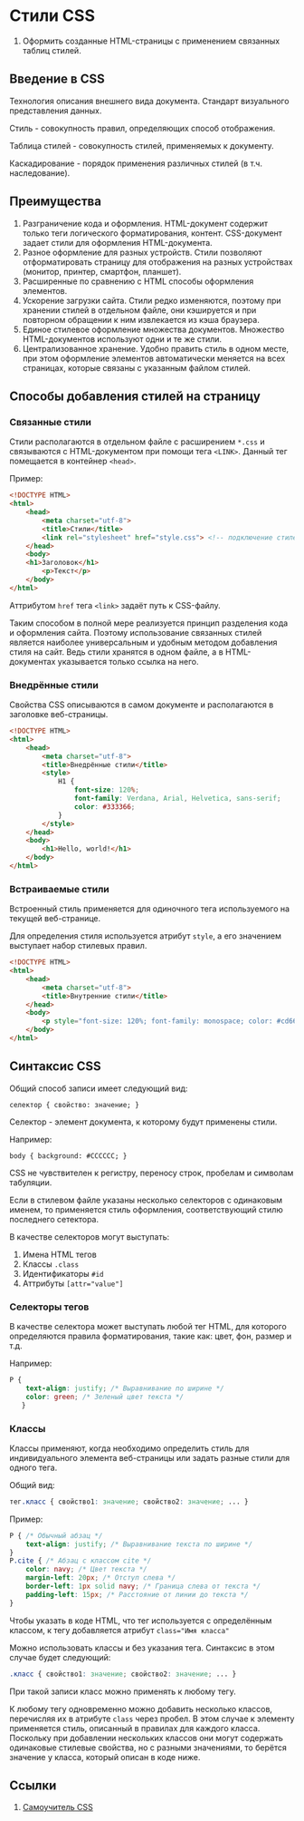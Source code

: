 # Стили CSS

1. Оформить созданные HTML-страницы с применением связанных таблиц стилей.

## Введение в CSS

Технология описания внешнего вида документа. Стандарт визуального представления данных.

Стиль - совокупность правил, определяющих способ отображения.

Таблица стилей - совокупность стилей, применяемых к документу.

Каскадирование - порядок применения различных стилей (в т.ч. наследование).

## Преимущества

1. Разграничение кода и оформления. HTML-документ содержит только теги логического форматирования, контент. CSS-документ задает стили для оформления HTML-документа.
2. Разное оформление для разных устройств. Стили позволяют отформатировать страницу для отображения на разных устройствах (монитор, принтер, смартфон, планшет).
3. Расширенные по сравнению с HTML способы оформления элементов.
4. Ускорение загрузки сайта. Стили редко изменяются, поэтому при хранении стилей в отдельном файле, они кэшируется и при повторном обращении к ним извлекается из кэша браузера.
5. Единое стилевое оформление множества документов. Множество HTML-документов используют одни и те же стили.
6. Централизованное хранение. Удобно править стиль в одном месте, при этом оформление элементов автоматически меняется на всех страницах, которые связаны с указанным файлом стилей.

## Способы добавления стилей на страницу

### Связанные стили

Стили располагаются в отдельном файле с расширением `*.css` и связываются с HTML-документом при помощи тега `<LINK>`. Данный тег помещается в контейнер `<head>`.

Пример:

```html
<!DOCTYPE HTML>
<html>
    <head>
        <meta charset="utf-8">
        <title>Стили</title>
        <link rel="stylesheet" href="style.css"> <!-- подключение стилевого файла -->
    </head>
    <body>
    <h1>Заголовок</h1>
        <p>Текст</p>
    </body>
</html>
```

Аттрибутом `href` тега `<link>` задаёт путь к CSS-файлу.

Таким способом в полной мере реализуется принцип разделения кода и оформления сайта.
Поэтому использование связанных стилей является наиболее универсальным и удобным методом добавления стиля на сайт.
Ведь стили хранятся в одном файле, а в HTML-документах указывается только ссылка на него.

### Внедрённые стили

Свойства CSS описываются в самом документе и располагаются в заголовке веб-страницы.

```html
<!DOCTYPE HTML>
<html>
    <head>
        <meta charset="utf-8">
        <title>Внедрённые стили</title>
        <style>
            H1 {
                font-size: 120%;
                font-family: Verdana, Arial, Helvetica, sans-serif;
                color: #333366;
            }
        </style>
    </head>
    <body>
        <h1>Hello, world!</h1>
    </body>
</html>
```

### Встраиваемые стили

Встроенный стиль применяется для одиночного тега используемого на текущей веб-странице.

Для определения стиля используется атрибут `style`, а его значением выступает набор стилевых правил.


```html
<!DOCTYPE HTML>
<html>
    <head>
        <meta charset="utf-8">
        <title>Внутренние стили</title>
    </head>
    <body>
        <p style="font-size: 120%; font-family: monospace; color: #cd66cc">Пример текста</p>
    </body>
</html>
```

## Синтаксис CSS

Общий способ записи имеет следующий вид:

`селектор { свойство: значение; }`

Селектор - элемент документа, к которому будут применены стили.

Например:

`body { background: #CCCCCC; }`

CSS не чувствителен к регистру, переносу строк, пробелам и символам табуляции.

Если в стилевом файле указаны несколько селекторов с одинаковым именем, то применяется стиль оформления, соответствующий стилю последнего сетектора.

В качестве селекторов могут выступать:

1. Имена HTML тегов
2. Классы `.class`
3. Идентификаторы `#id`
4. Аттрибуты `[attr="value"]`

### Селекторы тегов

В качестве селектора может выступать любой тег HTML, для которого определяются правила форматирования, такие как: цвет, фон, размер и т.д.

Например:

```css
P {
    text-align: justify; /* Выравнивание по ширине */
    color: green; /* Зеленый цвет текста */
   }
```

### Классы

Классы применяют, когда необходимо определить стиль для индивидуального элемента веб-страницы или задать разные стили для одного тега.

Общий вид:

```css
тег.класс { свойство1: значение; свойство2: значение; ... }
```

Пример:

```css
P { /* Обычный абзац */
    text-align: justify; /* Выравнивание текста по ширине */
}
P.cite { /* Абзац с классом cite */
    color: navy; /* Цвет текста */
    margin-left: 20px; /* Отступ слева */
    border-left: 1px solid navy; /* Граница слева от текста */
    padding-left: 15px; /* Расстояние от линии до текста */
}
```

Чтобы указать в коде HTML, что тег используется с определённым классом, к тегу добавляется атрибут `class="Имя класса"`

Можно использовать классы и без указания тега. Синтаксис в этом случае будет следующий:

```css
.класс { свойство1: значение; свойство2: значение; ... }
```

При такой записи класс можно применять к любому тегу.

К любому тегу одновременно можно добавить несколько классов, перечисляя их в атрибуте `class` через пробел.
В этом случае к элементу применяется стиль, описанный в правилах для каждого класса.
Поскольку при добавлении нескольких классов они могут содержать одинаковые стилевые свойства, но с разными значениями, то берётся значение у класса, который описан в коде ниже.

## Ссылки

1. [Самоучитель CSS](http://htmlbook.ru/samcss)


